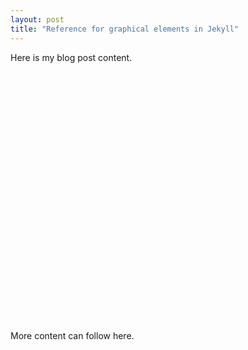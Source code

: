 ```yaml
---
layout: post
title: "Reference for graphical elements in Jekyll"
---
```


Here is my blog post content.

<div id="three-js-container" style="margin: 0 auto; width: 60%; height: 400px;"></div>
<script type="module">
  import { createScene } from '/assets/js/myScene.js'; // Adjust the path as necessary
  createScene('three-js-container');
</script>

More content can follow here.